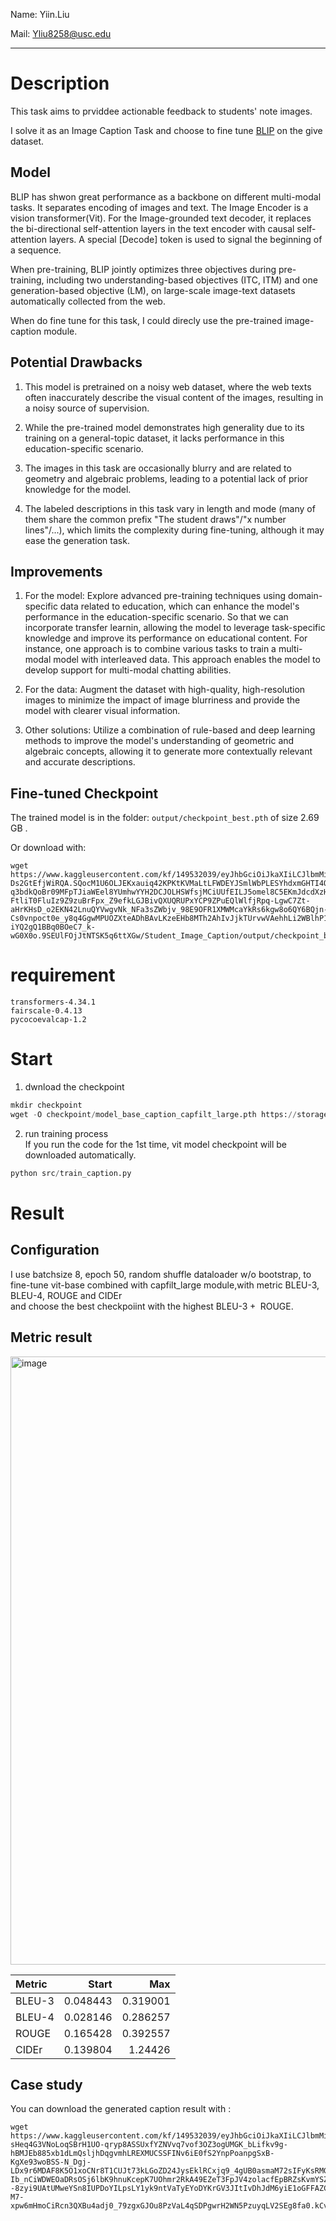 
Name: Yiin.Liu

Mail: Yliu8258@usc.edu

--- 

# Description
This task aims to prviddee actionable feedback to students' note images.

I solve it as an Image Caption Task and choose to fine tune [BLIP](https://github.com/salesforce/BLIP) on the give dataset.

## Model
BLIP has shwon great performance as a backbone on different multi-modal tasks. It separates encoding of images and text. The Image Encoder is a vision transformer(Vit). For the Image-grounded text decoder, it replaces the bi-directional self-attention layers in the text encoder with causal self-attention layers. A special [Decode] token is used to signal the beginning of a sequence.

When pre-training, BLIP jointly optimizes three objectives during pre-training, including two understanding-based objectives (ITC, ITM) and one generation-based objective (LM), on large-scale image-text datasets automatically collected from the web. 

When do fine tune for this task, I could direcly use the pre-trained image-caption module.

## Potential Drawbacks
1. This model is pretrained on a noisy web dataset, where the web texts often inaccurately describe the visual content of the images, resulting in a noisy source of supervision.

2. While the pre-trained model demonstrates high generality due to its training on a general-topic dataset, it lacks performance in this education-specific scenario.

3. The images in this task are occasionally blurry and are related to geometry and algebraic problems, leading to a potential lack of prior knowledge for the model.

4. The labeled descriptions in this task vary in length and mode (many of them share the common prefix "The student draws"/"x number lines"/...), which limits the complexity during fine-tuning, although it may ease the generation task.

## Improvements

1. For the model: Explore advanced pre-training techniques using domain-specific data related to education, which can enhance the model's performance in the education-specific scenario. So that we can incorporate transfer learnin, allowing the model to leverage task-specific knowledge and improve its performance on educational content.
For instance, one approach is to combine various tasks to train a multi-modal model with interleaved data. This approach enables the model to develop support for multi-modal chatting abilities.

2. For the data: Augment the dataset with high-quality, high-resolution images to minimize the impact of image blurriness and provide the model with clearer visual information.

3. Other solutions: Utilize a combination of rule-based and deep learning methods to improve the model's understanding of geometric and algebraic concepts, allowing it to generate more contextually relevant and accurate descriptions.

## Fine-tuned Checkpoint
The trained model is in the folder: `output/checkpoint_best.pth` of size 2.69 GB .

Or download with:
```
wget https://www.kaggleusercontent.com/kf/149532039/eyJhbGciOiJkaXIiLCJlbmMiOiJBMTI4Q0JDLUhTMjU2In0..zE4geo0b-Ds2GtEfjWiRQA.SQocM1U6OLJEKxauiq42KPKtKVMaLtLFWDEYJSmlWbPLESYhdxmGHTI4QnuKGGx7hXJOBWtdinIUj-q3bdkQoBr09MFpTJiaWEel8YUmhwYYH2DCJOLHSWfsjMCiUUfEILJ5omel8C5EKmJdcdXzH6XQT1MtOa1jxcBN8bCw02HeVPmFP022Xa0cUYTJAgeZmF34q9P4jFFCR7FWAAtWpD9SnFoBWdLkZu_m0PBsOu47etasK39fdToTOeUZSIC3dROSu0sRZ2k79QoKcjSouOcVG36zw-FtliT0FluIz9Z9zuBrFpx_Z9efkLGJBivQXUQRUPxYCP9ZPuEQlWlfjRpq-LgwC7Zt-aHrKHsD_o2EKN42LnuQYVwgvNk_NFa3sZWbjv_98E9OFR1XMWMcaYkRs6kgw8o6QY6BQjn-Cs0vnpoct0e_y8q4GgwMPUOZXteADhBAvLKzeEHb8MTh2AhIvJjkTUrvwVAehhLi2WBlhP11qjClIpKDMDn_dVafZuntyRUxPTreSQrZdxvSCDAhAgwLJOJKqDNgTyw0VyALXPd8Qr0I2ZtwrAOfXlJnwn73p5U_PIsVjOY9e1Z_Q_PIzO6q23ry6YvqcdzyRgbkusc2xr9t6gISqWHFmG7Nbcv1__YY0UOxzOMKG-iYQ2gQ1BBq0BOeC7_k-wG0X0o.9SEUlFOjJtNTSK5q6ttXGw/Student_Image_Caption/output/checkpoint_best.pth
```


# requirement
```
transformers-4.34.1
fairscale-0.4.13
pycocoevalcap-1.2
```

# Start
1. dwnload the checkpoint
```python
mkdir checkpoint
wget -O checkpoint/model_base_caption_capfilt_large.pth https://storage.googleapis.com/sfr-vision-language-research/BLIP/models/model_base_caption_capfilt_large.pth
```



2. run training process\
If you run the code for the 1st time, vit model checkpoint will be downloaded automatically.
```python
python src/train_caption.py
```



# Result
## Configuration

I use batchsize 8, epoch 50, random shuffle dataloader w/o bootstrap, to fine-tune vit-base combined with capfilt_large module,with metric BLEU-3, BLEU-4, ROUGE and CIDEr \
and choose the best checkpoiint with the highest $\text{BLEU-3} + \text{ ROUGE}$.


## Metric result

<img width="973" alt="image" src="https://github.com/YiandLi/Student_Image_Caption/assets/72687714/f1a9446e-8af6-4f33-b401-59a484f7899c">

| Metric   |      Start |      Max |
|:---------|---------:|---------:|
| BLEU-3   | 0.048443 | 0.319001 |
| BLEU-4   | 0.028146 | 0.286257 |
| ROUGE    | 0.165428 | 0.392557 |
| CIDEr    | 0.139804 | 1.24426  |

## Case study

You can download the generated caption result with :
```
wget https://www.kaggleusercontent.com/kf/149532039/eyJhbGciOiJkaXIiLCJlbmMiOiJBMTI4Q0JDLUhTMjU2In0..Ez4BLOrBONnDKR93O4VamA.HAz1zq_fXRQwZXpLvO3LmBmSHRZgkvL6I-sHeq4G3VNoLoqSBrH1UO-qryp8ASSUxfYZNVvq7vof3OZ3ogUMGK_bLifkv9g-hBMJEb885xb1dLmQsljhDqgvmhLREXMUCSSFINv6iE0fS2YnpPoanpgSxB-KgXe93woBSS-N_Dgj-LDx9r6MDAF8K5O1xoCNr8T1CUJt73kLGoZD24JysEklRCxjq9_4gUB0asmaM72sIFyKsRMGdROLXaVrIqJigQRHRHMLCp_ciM-Ib_nCiWDWEOaDRsOSj6lbK9hnuKcepK7UOhmr2RkA49EZeT3FpJV4zolacfEpBRZsKvmYSZsHZv_enSq0MhW8DMyVXZGwD0pf18zdB1Bnm1z1ZJfOdfFpnW902Bo7C3ShpC_ob--8zyi9UAtUMweYSn8IUPDoYILpsLY1yk9ntVaTyEYoDYKrGV3JItIvDhJdM6yiE1oGFFAZCVY1mhPNWEq20Vd1FxBZq1X55Tl6qUwENYUVpwgteGVUVkihEn0njEI7W9b_Orc29ixRvTclUqt_xHN5R2P12ZYz7FEShGIGgi7j2fJ_uEdrKn22U0QUZ3klnaaVMtuEtJQP1n3j-M7-xpw6mHmoCiRcn3QXBu4adj0_79zgxGJOu8PzVaL4qSDPgwrH2WN5PzuyqLV2SEg8fa0.kCvQMf842RWhGYvNHOJc7Q/Student_Image_Caption/output/result.txt
```

